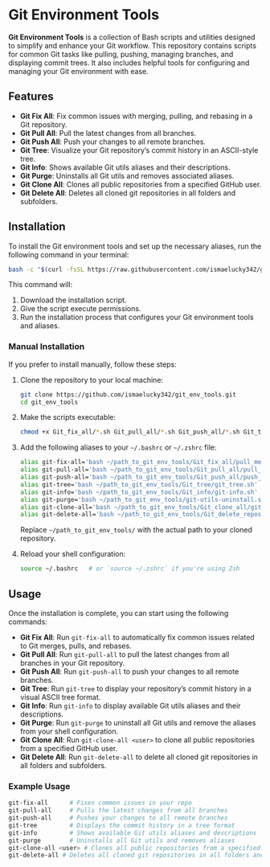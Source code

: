 # Git Environment Tools

**Git Environment Tools** is a collection of Bash scripts and utilities designed to simplify and enhance your Git workflow. This repository contains scripts for common Git tasks like pulling, pushing, managing branches, and displaying commit trees. It also includes helpful tools for configuring and managing your Git environment with ease.

## Features

- **Git Fix All**: Fix common issues with merging, pulling, and rebasing in a Git repository.
- **Git Pull All**: Pull the latest changes from all branches.
- **Git Push All**: Push your changes to all remote branches.
- **Git Tree**: Visualize your Git repository’s commit history in an ASCII-style tree.
- **Git Info**: Shows available Git utils aliases and their descriptions.
- **Git Purge**: Uninstalls all Git utils and removes associated aliases.
- **Git Clone All**: Clones all public repositories from a specified GitHub user.
- **Git Delete All**: Deletes all cloned git repositories in all folders and subfolders.

## Installation

To install the Git environment tools and set up the necessary aliases, run the following command in your terminal:

```bash
bash -c "$(curl -fsSL https://raw.githubusercontent.com/ismaelucky342/git_env_tools/main/install_git_utils.sh)"
```

This command will:

1. Download the installation script.
2. Give the script execute permissions.
3. Run the installation process that configures your Git environment tools and aliases.

### Manual Installation

If you prefer to install manually, follow these steps:

1. Clone the repository to your local machine:
    
    ```bash
    git clone https://github.com/ismaelucky342/git_env_tools.git
    cd git_env_tools
    ```
    
2. Make the scripts executable:
    
    ```bash
    chmod +x Git_fix_all/*.sh Git_pull_all/*.sh Git_push_all/*.sh Git_tree/*.sh Git_info/*.sh Git_clone_all/*.sh Git_delete_repos/*.sh
    ```
    
3. Add the following aliases to your `~/.bashrc` or `~/.zshrc` file:
    
    ```bash
    alias git-fix-all='bash ~/path_to_git_env_tools/Git_fix_all/pull_merge_rebase_fix.sh'
    alias git-pull-all='bash ~/path_to_git_env_tools/Git_pull_all/pull_all.sh'
    alias git-push-all='bash ~/path_to_git_env_tools/Git_push_all/push_all.sh'
    alias git-tree='bash ~/path_to_git_env_tools/Git_tree/git_tree.sh'
    alias git-info='bash ~/path_to_git_env_tools/Git_info/git-info.sh'
    alias git-purge='bash ~/path_to_git_env_tools/git-utils-uninstall.sh'
    alias git-clone-all='bash ~/path_to_git_env_tools/Git_clone_all/git_clone_all.sh'
    alias git-delete-all='bash ~/path_to_git_env_tools/Git_delete_repos/git_delete_repos.sh'
    ```
    
    Replace `~/path_to_git_env_tools/` with the actual path to your cloned repository.
    
4. Reload your shell configuration:
    
    ```bash
    source ~/.bashrc   # or `source ~/.zshrc` if you're using Zsh
    ```
    

## Usage

Once the installation is complete, you can start using the following commands:

- **Git Fix All**: Run `git-fix-all` to automatically fix common issues related to Git merges, pulls, and rebases.
- **Git Pull All**: Run `git-pull-all` to pull the latest changes from all branches in your Git repository.
- **Git Push All**: Run `git-push-all` to push your changes to all remote branches.
- **Git Tree**: Run `git-tree` to display your repository’s commit history in a visual ASCII tree format.
- **Git Info**: Run `git-info` to display available Git utils aliases and their descriptions.
- **Git Purge**: Run `git-purge` to uninstall all Git utils and remove the aliases from your shell configuration.
- **Git Clone All**: Run `git-clone-all <user>` to clone all public repositories from a specified GitHub user.
- **Git Delete All**: Run `git-delete-all` to delete all cloned git repositories in all folders and subfolders.

### Example Usage

```bash
git-fix-all      # Fixes common issues in your repo
git-pull-all     # Pulls the latest changes from all branches
git-push-all     # Pushes your changes to all remote branches
git-tree         # Displays the commit history in a tree format
git-info         # Shows available Git utils aliases and descriptions
git-purge        # Uninstalls all Git utils and removes aliases
git-clone-all <user> # Clones all public repositories from a specified GitHub user
git-delete-all # Deletes all cloned git repositories in all folders and subfolders
```
